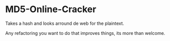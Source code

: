 MD5-Online-Cracker
==================

Takes a hash and looks arround de web for the plaintext.

Any refactoring you want to do that improves things, its more than welcome.
